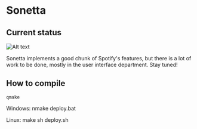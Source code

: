 Sonetta
==========

Current status
----------
![Alt text](https://raw.github.com/Andlon/sonetta/master/images/tracks.png "Sonetta's track view as of 28/11/13")

Sonetta implements a good chunk of Spotify's features, but there is a lot of work to be done, mostly in the user interface department. Stay tuned!

How to compile
----------
	qmake
	
Windows:
	nmake
	deploy.bat

Linux:
	make
	sh deploy.sh
	

